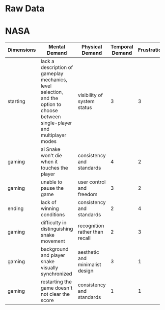 # Raw Data
# NASA
<table>
  <thead>
    <tr>
      <th><strong>Dimensions</strong></th>
      <th><strong>Mental Demand</strong></th>
      <th><strong>Physical Demand</strong></th>
      <th><strong>Temporal Demand</strong></th>
      <th><strong>Frustration</strong></th>
      <th><strong>Effort</strong></th>
      <th><strong>Performance</strong></th>
    </tr>
  </thead>
  <tbody>
    <tr>
      <td>starting</td>
      <td>lack a description of gameplay mechanics, level selection, and the option to choose between single-player and multiplayer modes</td>
      <td>visibility of system status</td>
      <td>3</td>
      <td>3</td>
      <td>4</td>
      <td>3.33</td>
    </tr>
    <tr>
      <td>gaming</td>
      <td>ai Snake won't die when it touches the player</td>
      <td>consistency and standards</td>
      <td>4</td>
      <td>2</td>
      <td>3</td>
      <td>3</td>
    </tr>
    <tr>
      <td>gaming</td>
      <td>unable to pause the game</td>
      <td>user control and freedom</td>
      <td>3</td>
      <td>2</td>
      <td>3</td>
      <td>2.67</td>
    </tr>
    <tr>
      <td>ending</td>
      <td>lack of winning conditions</td>
      <td>consistency and standards</td>
      <td>2</td>
      <td>4</td>
      <td>2</td>
      <td>2.67</td>
    </tr>
    <tr>
      <td>gaming</td>
      <td>difficulty in distinguishing snake movement</td>
      <td>recognition rather than recall</td>
      <td>2</td>
      <td>3</td>
      <td>3</td>
      <td>2.67</td>
    </tr>
    <tr>
      <td>gaming</td>
      <td>background and player snake visually synchronized</td>
      <td>aesthetic and minimalist design</td>
      <td>3</td>
      <td>1</td>
      <td>2</td>
      <td>2</td>
    </tr>
    <tr>
      <td>gaming</td>
      <td>restarting the game doesn't not clear the score</td>
      <td>consistency and standards</td>
      <td>1</td>
      <td>1</td>
      <td>1</td>
      <td>1</td>
    </tr>
  </tbody>
</table>
<br>
